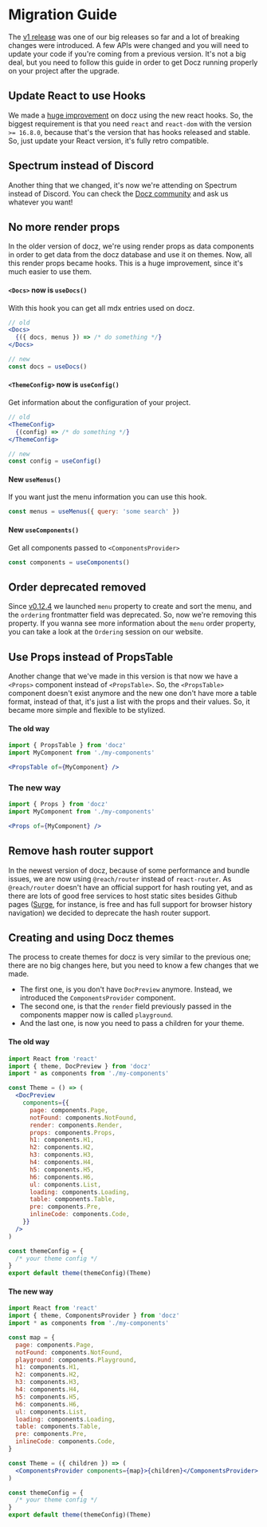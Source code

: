 # Migration Guide

The [v1 release](https://github.com/pedronauck/docz/pull/656) was one of our big releases so far and a lot of breaking changes were introduced. A few APIs were changed and you will need to update your code if you're coming from a previous version. It's not a big deal, but you need to follow this guide in order to get Docz running properly on your project after the upgrade.

## Update React to use Hooks

We made a [huge improvement](https://github.com/pedronauck/docz/commit/f57f987df0536b3b65a26f1b0e8a8f8f00d63800) on docz using the new react hooks. So, the biggest requirement is that you need `react` and `react-dom` with the version `>= 16.8.0`, because that's the version that has hooks released and stable. So, just update your React version, it's fully retro compatible.

## Spectrum instead of Discord

Another thing that we changed, it's now we're attending on Spectrum instead of Discord. You can check the [Docz community](https://spectrum.chat/docz) and ask us whatever you want!

## No more render props

In the older version of docz, we're using render props as data components in order to get data from the docz database and use it on themes. Now, all this render props became hooks. This is a huge improvement, since it's much easier to use them.

#### `<Docs>` now is `useDocs()`

With this hook you can get all mdx entries used on docz.

```jsx
// old
<Docs>
  {({ docs, menus }) => /* do something */}
</Docs>

// new
const docs = useDocs()
```

#### `<ThemeConfig>` now is `useConfig()`

Get information about the configuration of your project.

```jsx
// old
<ThemeConfig>
  {(config) => /* do something */}
</ThemeConfig>

// new
const config = useConfig()
```

#### New `useMenus()`

If you want just the menu information you can use this hook.

```js
const menus = useMenus({ query: 'some search' })
```

#### New `useComponents()`

Get all components passed to `<ComponentsProvider>`

```jsx
const components = useComponents()
```

## Order deprecated removed

Since [v0.12.4](https://github.com/pedronauck/docz/releases/tag/v0.12.4) we launched `menu` property to create and sort the menu, and the `ordering` frontmatter field was deprecated. So, now we're removing this property. If you wanna see more information about the `menu` order property, you can take a look at the `Ordering` session on our website.

## Use Props instead of PropsTable

Another change that we've made in this version is that now we have a `<Props>` component instead of `<PropsTable>`. So, the `<PropsTable>` component doesn't exist anymore and the new one don't have more a table format, instead of that, it's just a list with the props and their values. So, it became more simple and flexible to be stylized.

#### The old way

```jsx
import { PropsTable } from 'docz'
import MyComponent from './my-components'

<PropsTable of={MyComponent} />
```

### The new way

```jsx
import { Props } from 'docz'
import MyComponent from './my-components'

<Props of={MyComponent} />
```

## Remove hash router support

In the newest version of docz, because of some performance and bundle issues, we are now using `@reach/router` instead of `react-router`. As `@reach/router` doesn't have an official support for hash routing yet, and as there are lots of good free services to host static sites besides Github pages ([Surge](https://surge.sh/), for instance, is free and has full support for browser history navigation) we decided to deprecate the hash router support.

## Creating and using Docz themes

The process to create themes for docz is very similar to the previous one; there are no big changes here, but you need to know a few changes that we made.

- The first one, is you don't have `DocPreview` anymore. Instead, we introduced the `ComponentsProvider` component.
- The second one, is that the `render` field previously passed in the components mapper now is called `playground`.
- And the last one, is now you need to pass a children for your theme.

#### The old way

```jsx
import React from 'react'
import { theme, DocPreview } from 'docz'
import * as components from './my-components'

const Theme = () => (
  <DocPreview
    components={{
      page: components.Page,
      notFound: components.NotFound,
      render: components.Render,
      props: components.Props,
      h1: components.H1,
      h2: components.H2,
      h3: components.H3,
      h4: components.H4,
      h5: components.H5,
      h6: components.H6,
      ul: components.List,
      loading: components.Loading,
      table: components.Table,
      pre: components.Pre,
      inlineCode: components.Code,
    }}
  />
)

const themeConfig = {
  /* your theme config */
}
export default theme(themeConfig)(Theme)
```

#### The new way

```jsx
import React from 'react'
import { theme, ComponentsProvider } from 'docz'
import * as components from './my-components'

const map = {
  page: components.Page,
  notFound: components.NotFound,
  playground: components.Playground,
  h1: components.H1,
  h2: components.H2,
  h3: components.H3,
  h4: components.H4,
  h5: components.H5,
  h6: components.H6,
  ul: components.List,
  loading: components.Loading,
  table: components.Table,
  pre: components.Pre,
  inlineCode: components.Code,
}

const Theme = ({ children }) => (
  <ComponentsProvider components={map}>{children}</ComponentsProvider>
)

const themeConfig = {
  /* your theme config */
}
export default theme(themeConfig)(Theme)
```
